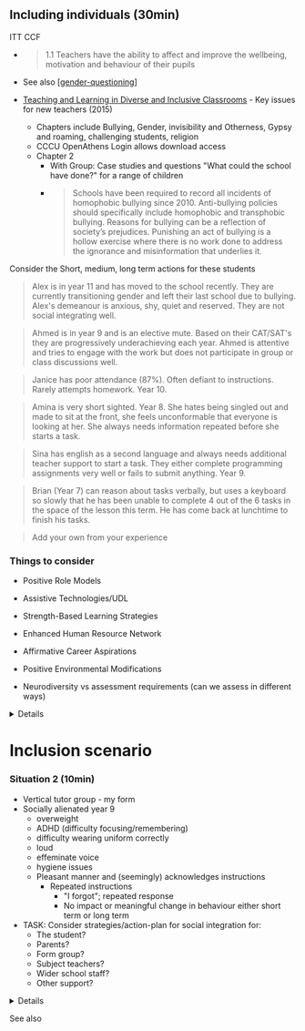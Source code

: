 Including individuals (30min)
----------------------

ITT CCF
* > 1.1 Teachers have the ability to affect and improve the wellbeing, motivation and behaviour of their pupils


* See also [[gender-questioning]]
* [Teaching and Learning in Diverse and Inclusive Classrooms](https://www.taylorfrancis.com/books/edit/10.4324/9781315687780/teaching-learning-diverse-inclusive-classrooms-gill-richards-felicity-armstrong) - Key issues for new teachers (2015)
    * Chapters include Bullying, Gender, invisibility and Otherness, Gypsy and roaming, challenging students, religion
    * CCCU OpenAthens Login allows download access
    * Chapter 2
        * With Group: Case studies and questions "What could the school have done?" for a range of children
        * > Schools have been required to record all incidents of homophobic bullying since 2010. 
            > Anti-bullying policies should specifically include homophobic and transphobic bullying. 
            > Reasons for bullying can be a reflection of society’s prejudices. 
            > Punishing an act of bullying is a hollow exercise where there is no work done to address the ignorance and misinformation that underlies it.

Consider the Short, medium, long term actions for these students

> Alex is in year 11 and has moved to the school recently. They are currently transitioning gender and left their last school due to bullying. Alex's demeanour is anxious, shy, quiet and reserved. They are not social integrating well.

> Ahmed is in year 9 and is an elective mute. Based on their CAT/SAT's they are progressively underachieving each year. Ahmed is attentive and tries to engage with the work but does not participate in group or class discussions well.

> Janice has poor attendance (87%). Often defiant to instructions. Rarely attempts homework. Year 10.

> Amina is very short sighted. Year 8. She hates being singled out and made to sit at the front, she feels unconformable that everyone is looking at her. She always needs information repeated before she starts a task.

> Sina has english as a second language and always needs additional teacher support to start a task. They either complete programming assignments very well or fails to submit anything. Year 9.

> Brian (Year 7) can reason about tasks verbally, but uses a keyboard so slowly that he has been unable to complete 4 out of the 6 tasks in the space of the lesson this term. He has come back at lunchtime to finish his tasks.

> Add your own from your experience

### Things to consider

* Positive Role Models
* Assistive Technologies/UDL
* Strength-Based Learning Strategies
* Enhanced Human Resource Network
* Affirmative Career Aspirations
* Positive Environmental Modifications

* Neurodiversity vs assessment requirements (can we assess in different ways)

<details>

* autistic girl not diagnosed until 18 (underdiagnosed) and never invited to party
* I don't want to make a game
</details>




Inclusion scenario
==================


### Situation 2 (10min)

* Vertical tutor group - my form
* Socially alienated year 9
    * overweight
    * ADHD (difficulty focusing/remembering)
    * difficulty wearing uniform correctly
    * loud
    * effeminate voice
    * hygiene issues
    * Pleasant manner and (seemingly) acknowledges instructions
        * Repeated instructions
            * "I forgot"; repeated response
            * No impact or meaningful change in behaviour either short term or long term
* TASK: Consider strategies/action-plan for social integration for:
    * The student?
    * Parents?
    * Form group?
    * Subject teachers?
    * Wider school staff?
    * Other support?

<details>

* My form were between 'tolerant' to 'accepting' - One of us
    * peer - planner and pen check each day
    * The wider school was more challenging
</details>


See also


[//begin]: # "Autogenerated link references for markdown compatibility"
[gender-questioning]: gender-questioning.md "gender questioning"
[//end]: # "Autogenerated link references"